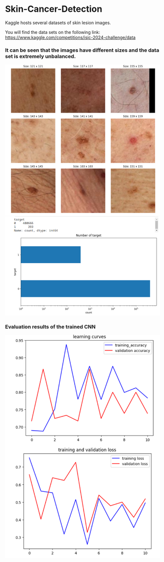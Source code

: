 # Skin-Cancer-Detection


Kaggle hosts several datasets of skin lesion images.

You will find the data sets on the following link: https://www.kaggle.com/competitions/isic-2024-challenge/data


### It can be seen that the images have different sizes and the data set is extremely unbalanced. 

<img src="img9.png">


<img src="diagram.png">

### Evaluation results of the trained CNN

<img src="evaluation.png">
